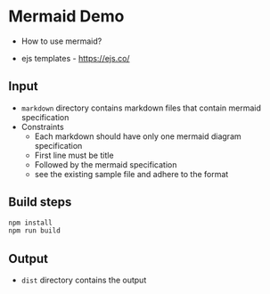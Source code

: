 # Mermaid Demo

* How to use mermaid?

* ejs templates - <https://ejs.co/>

## Input

* `markdown` directory contains markdown files that contain mermaid specification
* Constraints
  * Each markdown should have only one mermaid diagram specification
  * First line must be title
  * Followed by the mermaid specification
  * see the existing sample file and adhere to the format
  
## Build steps

```bash
npm install
npm run build
```

## Output

* `dist` directory contains the output